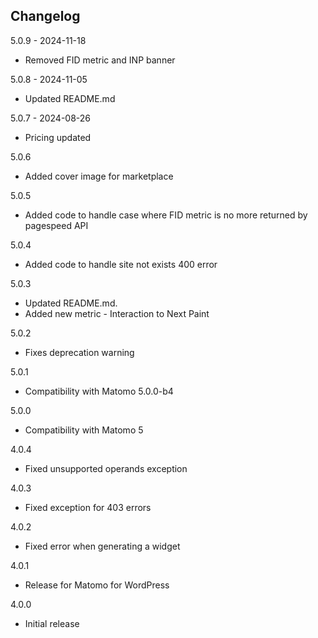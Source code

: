 ## Changelog

5.0.9 - 2024-11-18
- Removed FID metric and INP banner

5.0.8 - 2024-11-05
- Updated README.md

5.0.7 - 2024-08-26
- Pricing updated

5.0.6
- Added cover image for marketplace

5.0.5
- Added code to handle case where FID metric is no more returned by pagespeed API

5.0.4
- Added code to handle site not exists 400 error

5.0.3
- Updated README.md.
- Added new metric - Interaction to Next Paint

5.0.2
- Fixes deprecation warning

5.0.1
- Compatibility with Matomo 5.0.0-b4

5.0.0
- Compatibility with Matomo 5

4.0.4
- Fixed unsupported operands exception

4.0.3
- Fixed exception for 403 errors

4.0.2
- Fixed error when generating a widget 

4.0.1
- Release for Matomo for WordPress

4.0.0
- Initial release
